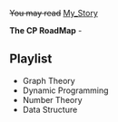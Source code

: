 ~~You may read~~ [My_Story](https://github.com/nightwatchman17/CP-Playbook/blob/main/Very%20Personal%20Story%20(Useless).txt)

**The CP RoadMap** -

## **Playlist**

- Graph Theory
- Dynamic Programming
- Number Theory
- Data Structure